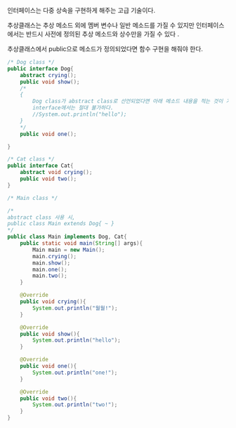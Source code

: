 인터페이스는 다중 상속을 구현하게 해주는 고급 기술이다. 

추상클래스는 추상 메소드 외에 멤버 변수나 일반 메소드를 가질 수 있지만
인터페이스에서는 반드시 사전에 정의된 추상 메소드와 상수만을 가질 수 있다  .

추상클래스에서 public으로 메소드가 정의되었다면 함수 구현을 해줘야 한다.

```java
/* Dog class */
public interface Dog{
    abstract crying();
    public void show();
    /*
    {
        Dog class가 abstract class로 선언되었다면 아래 메소드 내용을 적는 것이 가능하지만,
        interface에서는 절대 불가하다. 
        //System.out.println("hello");
    }
    */
    public void one();

}
```
```java
/* Cat class */
public interface Cat{
    abstract void crying();
    public void two();
}
```


```java
/* Main class */

/* 
abstract class 사용 시,
public class Main extends Dog{ ~ }
*/
public class Main implements Dog, Cat{
    public static void main(String[] args){
        Main main = new Main();
        main.crying();
        main.show();
        main.one();
        main.two();
    }

    @Override
    public void crying(){
        System.out.println("월월!");
    }

    @Override
    public void show(){
        System.out.println("hello");
    }

    @Override
    public void one(){
        System.out.println("one!");
    }

    @Override
    public void two(){
        System.out.println("two!");
    }
}
